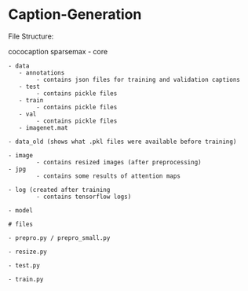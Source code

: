 # Caption-Generation

File Structure:

cococaption 
sparsemax
    - core

    - data
       - annotations
            - contains json files for training and validation captions
       - test
            - contains pickle files
       - train
            - contains pickle files
       - val
            - contains pickle files
       - imagenet.mat
       
    - data_old (shows what .pkl files were available before training)

    - image
            - contains resized images (after preprocessing)
    - jpg
            - contains some results of attention maps
            
    - log (created after training 
            - contains tensorflow logs)

    - model
    
    # files

    - prepro.py / prepro_small.py

    - resize.py

    - test.py

    - train.py
